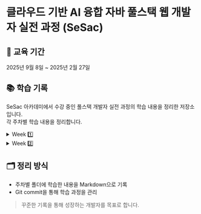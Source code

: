 # 클라우드 기반 AI 융합 자바 풀스택 웹 개발자 실전 과정 (SeSac)

## 📅 교육 기간

2025년 9월 8일 ~ 2025년 2월 27일

## 📚 학습 기록

SeSac 아카데미에서 수강 중인 풀스택 개발자 실전 과정의 학습 내용을 정리한 저장소입니다.  
각 주차별 학습 내용을 정리합니다.

<details>
<summary> Week 1️⃣ </summary>
<div markdown="1">
<a href="https://github.com/yu-rim98/sesac-learning/blob/main/week01/git/basic.md">Git</a> <br />
<a href="https://github.com/yu-rim98/sesac-learning/blob/main/week01/html/README.md">HTML</a> <br />
<a href="https://github.com/yu-rim98/sesac-learning/blob/main/week01/html/html-form/README.md">HTML-Form</a> <br />
<a href="https://github.com/yu-rim98/sesac-learning/blob/main/week01/css/README.md">CSS</a> <br />
</div>
</details>

<details>
<summary> Week 2️⃣ </summary>
<div markdown="2">
<a href="https://github.com/yu-rim98/sesac-learning/blob/main/week02/javascript/README.md">JavaScript</a> <br />
<a href="https://github.com/yu-rim98/sesac-learning/blob/main/week02/javascript/08-function/README.md">호이스팅 (Hoisting) 정리</a> <br />
</div>
</details>

## 🗂️ 정리 방식

-   주차별 폴더에 학습한 내용을 Markdown으로 기록
-   Git commit을 통해 학습 과정을 관리

> 꾸준한 기록을 통해 성장하는 개발자를 목표로 합니다.
